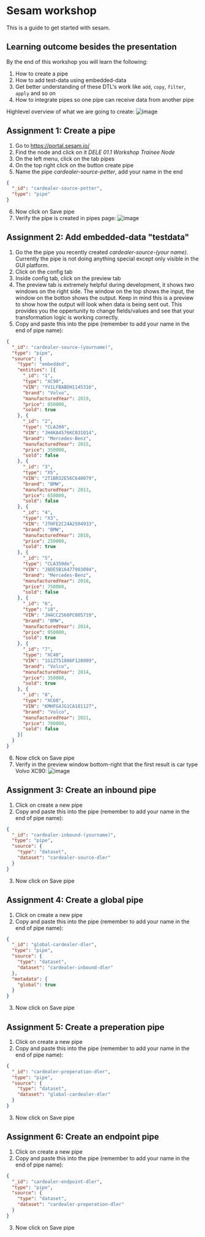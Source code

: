 # Sesam workshop
This is a guide to get started with sesam.


## Learning outcome besides the presentation
By the end of this workshop you will learn the following: 
1. How to create a pipe
2. How to add test-data using embedded-data
3. Get better understanding of these DTL's work like `add`, `copy`, `filter`, `apply` and so on
4. How to integrate pipes so one pipe can receive data from another pipe

Highlevel overview of what we are going to create: 
![image](https://user-images.githubusercontent.com/8822677/174827832-ee1692cb-2f2b-4ed9-b8fc-a191ed165f4c.png)


## Assignment 1: Create a pipe

1. Go to https://portal.sesam.io/
2. Find the node and click on it *DELE 01.1 Workshop Trainee Node*
3. On the left menu, click on the tab pipes
4. On the top right click on the button create pipe
5. Name the pipe *cardealer-source-petter*, add your name in the end
```json
{
  "_id": "cardealer-source-petter",
  "type": "pipe"
}
```
6. Now click on Save pipe
7. Verify the pipe is created in pipes page:
![image](https://user-images.githubusercontent.com/8822677/174819092-2ed9b71b-59b1-42a5-ac08-d6cd6df4cd0f.png)



## Assignment 2: Add embedded-data "testdata"
1. Go the the pipe you recently created *cardealer-source-(your name)*. Currently the pipe is not doing anything special except only visible in the GUI platform.
2. Click on the config tab
3. Inside config tab, click on the preview tab
4. The preview tab is extremely helpful during development, it shows two windows on the right side. The window on the top shows the input, the window on the botton shows the output. Keep in mind this is a preview to show how the output will look when data is being sent out. This provides you the oppertunity to change fields/values and see that your transformation logic is working correctly.   
5. Copy and paste this into the pipe (remember to add your name in the end of pipe name):
```json
{
  "_id": "cardealer-source-(yourname)",
  "type": "pipe",
  "source": {
    "type": "embedded",
    "entities": [{
      "_id": "1",
      "type": "XC90",
      "VIN": "YV1LFBABDH1145316",
      "brand": "Volvo",
      "manufacturedYear": 2019,
      "price": 850000,
      "sold": true
    }, {
      "_id": "2",
      "type": "CLA200",
      "VIN": "JH4KA4576KC031014",
      "brand": "Mercedes-Benz",
      "manufacturedYear": 2015,
      "price": 350000,
      "sold": false
    }, {
      "_id": "3",
      "type": "X5",
      "VIN": "2T1BR32E56C640079",
      "brand": "BMW",
      "manufacturedYear": 2013,
      "price": 650000,
      "sold": false
    }, {
      "_id": "4",
      "type": "X3",
      "VIN": "JTHFE2C24A2504933",
      "brand": "BMW",
      "manufacturedYear": 2010,
      "price": 250000,
      "sold": true
    }, {
      "_id": "5",
      "type": "CLA350de",
      "VIN": "J8DE5B16477903094",
      "brand": "Mercedes-Benz",
      "manufacturedYear": 2018,
      "price": 750000,
      "sold": false
    }, {
      "_id": "6",
      "type": "i8",
      "VIN": "JH4CC2560PC005719",
      "brand": "BMW",
      "manufacturedYear": 2014,
      "price": 950000,
      "sold": true
    }, {
      "_id": "7",
      "type": "XC40",
      "VIN": "1G1ZT51806F128009",
      "brand": "Volco",
      "manufacturedYear": 2014,
      "price": 350000,
      "sold": true
    }, {
      "_id": "8",
      "type": "XC60",
      "VIN": "KMHFG4JG1CA181127",
      "brand": "Volco",
      "manufacturedYear": 2021,
      "price": 700000,
      "sold": false
    }]
  }
}
``` 
6. Now click on Save pipe
7. Verify in the preview window bottom-right that the first result is car type Volvo XC90: 
![image](https://user-images.githubusercontent.com/8822677/174818810-7975f0b7-60f7-4d48-977f-ddb01babb5d5.png)

## Assignment 3: Create an inbound pipe
1. Click on create a new pipe
2. Copy and paste this into the pipe (remember to add your name in the end of pipe name):
```json
{
  "_id": "cardealer-inbound-(yourname)",
  "type": "pipe",
  "source": {
    "type": "dataset",
    "dataset": "cardealer-source-dler"
  }
}
```
3. Now click on Save pipe

## Assignment 4: Create a global pipe
1. Click on create a new pipe
2. Copy and paste this into the pipe (remember to add your name in the end of pipe name):
```json
{
  "_id": "global-cardealer-dler",
  "type": "pipe",
  "source": {
    "type": "dataset",
    "dataset": "cardealer-inbound-dler"
  },
  "metadata": {
    "global": true
  }
}
```
3. Now click on Save pipe

## Assignment 5: Create a preperation pipe
1. Click on create a new pipe
2. Copy and paste this into the pipe (remember to add your name in the end of pipe name):
```json
{
  "_id": "cardealer-preperation-dler",
  "type": "pipe",
  "source": {
    "type": "dataset",
    "dataset": "global-cardealer-dler"
  }
}
```
3. Now click on Save pipe

## Assignment 6: Create an endpoint pipe
1. Click on create a new pipe
2. Copy and paste this into the pipe (remember to add your name in the end of pipe name):
```json
{
  "_id": "cardealer-endpoint-dler",
  "type": "pipe",
  "source": {
    "type": "dataset",
    "dataset": "cardealer-preperation-dler"
  }
}
```
3. Now click on Save pipe







